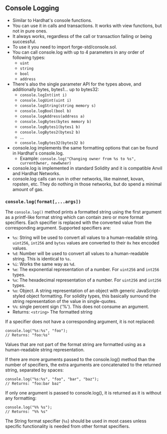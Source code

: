 ## Console Logging

- Similar to Hardhat's console functions.
- You can use it in calls and transactions. It works with view functions, but not in pure ones.
- It always works, regardless of the call or transaction failing or being successful.
- To use it you need to import forge-std/console.sol.
- You can call console.log with up to 4 parameters in any order of following types:
    - `uint`
    - `string`
    - `bool`
    - `address`
- There's also the single parameter API for the types above, and additionally bytes, bytes1... up to bytes32:
    - `console.logInt(int i)`
    - `console.logUint(uint i)`
    - `console.logString(string memory s)`
    - `console.logBool(bool b)`
    - `console.logAddress(address a)`
    - `console.logBytes(bytes memory b)`
    - `console.logBytes1(bytes1 b)`
    - `console.logBytes2(bytes2 b)`
    - ...
    - `console.logBytes32(bytes32 b)`
- console.log implements the same formatting options that can be found in Hardhat's console.log.
    - Example: `console.log("Changing owner from %s to %s", currentOwner, newOwner)`
- console.log is implemented in standard Solidity and it is compatible Anvil and Hardhat Networks.
- console.log calls can run in other networks, like mainnet, kovan, ropsten, etc. They do nothing in those networks, but do spend a minimal amount of gas.


### `console.log(format[,...args])`
The `console.log()` method prints a formatted string using the first argument as a printf-like format string which can contain zero or more format specifiers. Each specifier is replaced with the converted value from the corresponding argument. Supported specifiers are:

- `%s`: String will be used to convert all values to a human-readable string. `uint256`, `int256` and `bytes` values are converted to their `0x` hex encoded values.
- `%d`: Number will be used to convert all values to a human-readable string. This is identical to `%s`.
- `%i`: Works the same way as `%d`.
- `%e`: The exponential representation of a number. For `uint256` and `int256` types.
- `%x`: The hexadecimal representation of a number. For `uint256` and `int256` types.
- `%o`: Object. A string representation of an object with generic JavaScript-styled object formatting. For solidity types, this basically surround the string representation of the value in single-quotes.
- `%%`: single percent sign ('%'). This does not consume an argument.
- Returns: `<string>` The formatted string

If a specifier does not have a corresponding argument, it is not replaced:
```solidity
console.log("%s:%s", "foo");
// Returns: "foo:%s"
```

Values that are not part of the format string are formatted using as a human-readable string representation.

If there are more arguments passed to the console.log() method than the number of specifiers, the extra arguments are concatenated to the returned string, separated by spaces:
```solidity
console.log("%s:%s", "foo", "bar", "baz");
// Returns: "foo:bar baz"
```

If only one argument is passed to console.log(), it is returned as it is without any formatting:
```solidity
console.log("%% %s");
// Returns: "%% %s"
```

The String format specifier (`%s`) should be used in most cases unless specific functionality is needed from other format specifiers.
